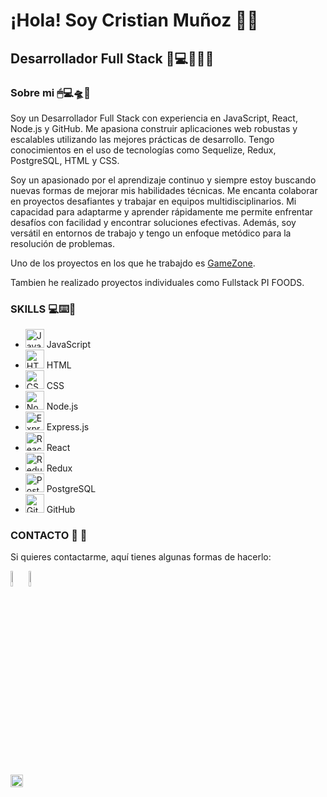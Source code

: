 # ¡Hola! Soy Cristian Muñoz 👋🦾 

## Desarrollador Full Stack 🚀💻👨🏻‍💻

### Sobre mi  🖱💻🛸🔭  

Soy un Desarrollador Full Stack con experiencia en JavaScript, React, Node.js y GitHub. Me apasiona construir aplicaciones web robustas y escalables utilizando las mejores prácticas de desarrollo. Tengo conocimientos en el uso de tecnologías como Sequelize, Redux, PostgreSQL, HTML y CSS.

Soy un apasionado por el aprendizaje continuo y siempre estoy buscando nuevas formas de mejorar mis habilidades técnicas. Me encanta colaborar en proyectos desafiantes y trabajar en equipos multidisciplinarios.
Mi capacidad para adaptarme y aprender rápidamente me permite enfrentar desafíos con facilidad y encontrar soluciones efectivas. Además, soy versátil en entornos de trabajo y tengo un enfoque metódico para la resolución de problemas.

Uno de los proyectos en los que he trabajdo es [GameZone](https://front-gamezone-production.up.railway.app/).

Tambien he realizado proyectos individuales como Fullstack PI FOODS.

### SKILLS 💻⌨️🔧


- <img src="https://cdn.jsdelivr.net/gh/devicons/devicon/icons/javascript/javascript-original.svg" alt="JavaScript" width="30" height="30"/> JavaScript
- <img src="https://cdn.jsdelivr.net/gh/devicons/devicon/icons/html5/html5-original.svg" alt="HTML" width="30" height="30"/> HTML
- <img src="https://cdn.jsdelivr.net/gh/devicons/devicon/icons/css3/css3-original.svg" alt="CSS" width="30" height="30"/> CSS
- <img src="https://cdn.jsdelivr.net/gh/devicons/devicon/icons/nodejs/nodejs-original.svg" alt="Node.js" width="30" height="30"/> Node.js
- <img src="https://cdn.jsdelivr.net/gh/devicons/devicon/icons/express/express-original.svg" alt="Express.js" width="30" height="30"/> Express.js
- <img src="https://cdn.jsdelivr.net/gh/devicons/devicon/icons/react/react-original.svg" alt="React" width="30" height="30"/> React
- <img src="https://cdn.jsdelivr.net/gh/devicons/devicon/icons/redux/redux-original.svg" alt="Redux" width="30" height="30"/> Redux
- <img src="https://cdn.jsdelivr.net/gh/devicons/devicon/icons/postgresql/postgresql-original.svg" alt="PostgreSQL" width="30" height="30"/> PostgreSQL
- <img src="https://cdn.jsdelivr.net/gh/devicons/devicon/icons/github/github-original.svg" alt="GitHub" width="30" height="30"/> GitHub

### CONTACTO  📲 📨

Si quieres contactarme, aquí tienes algunas formas de hacerlo:


<a href="https://www.linkedin.com/in/cristian-mu%C3%B1oz-27215a267" target="_blank"><img src="https://cdn-icons-png.flaticon.com/256/174/174857.png" alt="linkedin icon" width="5%" height="8%"/></a>
<a href="mailto:crz9410@gmail.com">
  <img src="https://w7.pngwing.com/pngs/758/665/png-transparent-new-logo-gmail-google-new-logos-icon.png" alt="Icono de Gmail" width="5%" height="8%">
</a>

<a href="mailto:crisstofer_9410@hotmail.com">
  <img src="https://cdn-icons-png.flaticon.com/512/732/732223.png" alt="Icono de Hotmail" width="20" height="20">
</a>
